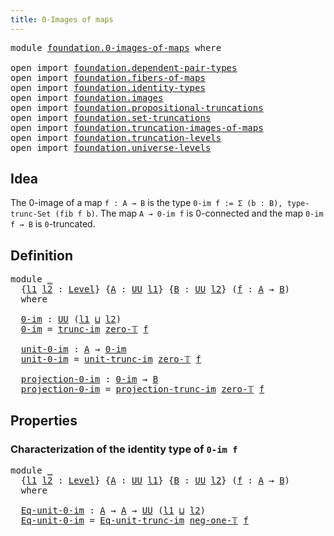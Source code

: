 ```yaml
---
title: 0-Images of maps
---
```


<pre class="Agda"><a id="42" class="Keyword">module</a> <a id="49" href="foundation.0-images-of-maps.html" class="Module">foundation.0-images-of-maps</a> <a id="77" class="Keyword">where</a>

<a id="84" class="Keyword">open</a> <a id="89" class="Keyword">import</a> <a id="96" href="foundation.dependent-pair-types.html" class="Module">foundation.dependent-pair-types</a>
<a id="128" class="Keyword">open</a> <a id="133" class="Keyword">import</a> <a id="140" href="foundation.fibers-of-maps.html" class="Module">foundation.fibers-of-maps</a>
<a id="166" class="Keyword">open</a> <a id="171" class="Keyword">import</a> <a id="178" href="foundation.identity-types.html" class="Module">foundation.identity-types</a>
<a id="204" class="Keyword">open</a> <a id="209" class="Keyword">import</a> <a id="216" href="foundation.images.html" class="Module">foundation.images</a>
<a id="234" class="Keyword">open</a> <a id="239" class="Keyword">import</a> <a id="246" href="foundation.propositional-truncations.html" class="Module">foundation.propositional-truncations</a>
<a id="283" class="Keyword">open</a> <a id="288" class="Keyword">import</a> <a id="295" href="foundation.set-truncations.html" class="Module">foundation.set-truncations</a>
<a id="322" class="Keyword">open</a> <a id="327" class="Keyword">import</a> <a id="334" href="foundation.truncation-images-of-maps.html" class="Module">foundation.truncation-images-of-maps</a>
<a id="371" class="Keyword">open</a> <a id="376" class="Keyword">import</a> <a id="383" href="foundation.truncation-levels.html" class="Module">foundation.truncation-levels</a>
<a id="412" class="Keyword">open</a> <a id="417" class="Keyword">import</a> <a id="424" href="foundation.universe-levels.html" class="Module">foundation.universe-levels</a>
</pre>
## Idea

The 0-image of a map `f : A → B` is the type `0-im f := Σ (b : B), type-trunc-Set (fib f b)`. The map `A → 0-im f` is 0-connected and the map `0-im f → B` is `0`-truncated.

## Definition

<pre class="Agda"><a id="662" class="Keyword">module</a> <a id="669" href="foundation.0-images-of-maps.html#669" class="Module">_</a>
  <a id="673" class="Symbol">{</a><a id="674" href="foundation.0-images-of-maps.html#674" class="Bound">l1</a> <a id="677" href="foundation.0-images-of-maps.html#677" class="Bound">l2</a> <a id="680" class="Symbol">:</a> <a id="682" href="Agda.Primitive.html#597" class="Postulate">Level</a><a id="687" class="Symbol">}</a> <a id="689" class="Symbol">{</a><a id="690" href="foundation.0-images-of-maps.html#690" class="Bound">A</a> <a id="692" class="Symbol">:</a> <a id="694" href="foundation-core.universe-levels.html#235" class="Primitive">UU</a> <a id="697" href="foundation.0-images-of-maps.html#674" class="Bound">l1</a><a id="699" class="Symbol">}</a> <a id="701" class="Symbol">{</a><a id="702" href="foundation.0-images-of-maps.html#702" class="Bound">B</a> <a id="704" class="Symbol">:</a> <a id="706" href="foundation-core.universe-levels.html#235" class="Primitive">UU</a> <a id="709" href="foundation.0-images-of-maps.html#677" class="Bound">l2</a><a id="711" class="Symbol">}</a> <a id="713" class="Symbol">(</a><a id="714" href="foundation.0-images-of-maps.html#714" class="Bound">f</a> <a id="716" class="Symbol">:</a> <a id="718" href="foundation.0-images-of-maps.html#690" class="Bound">A</a> <a id="720" class="Symbol">→</a> <a id="722" href="foundation.0-images-of-maps.html#702" class="Bound">B</a><a id="723" class="Symbol">)</a>
  <a id="727" class="Keyword">where</a>
  
  <a id="738" href="foundation.0-images-of-maps.html#738" class="Function">0-im</a> <a id="743" class="Symbol">:</a> <a id="745" href="foundation-core.universe-levels.html#235" class="Primitive">UU</a> <a id="748" class="Symbol">(</a><a id="749" href="foundation.0-images-of-maps.html#674" class="Bound">l1</a> <a id="752" href="Agda.Primitive.html#810" class="Primitive Operator">⊔</a> <a id="754" href="foundation.0-images-of-maps.html#677" class="Bound">l2</a><a id="756" class="Symbol">)</a>
  <a id="760" href="foundation.0-images-of-maps.html#738" class="Function">0-im</a> <a id="765" class="Symbol">=</a> <a id="767" href="foundation.truncation-images-of-maps.html#841" class="Function">trunc-im</a> <a id="776" href="foundation-core.truncation-levels.html#492" class="Function">zero-𝕋</a> <a id="783" href="foundation.0-images-of-maps.html#714" class="Bound">f</a>

  <a id="788" href="foundation.0-images-of-maps.html#788" class="Function">unit-0-im</a> <a id="798" class="Symbol">:</a> <a id="800" href="foundation.0-images-of-maps.html#690" class="Bound">A</a> <a id="802" class="Symbol">→</a> <a id="804" href="foundation.0-images-of-maps.html#738" class="Function">0-im</a>
  <a id="811" href="foundation.0-images-of-maps.html#788" class="Function">unit-0-im</a> <a id="821" class="Symbol">=</a> <a id="823" href="foundation.truncation-images-of-maps.html#916" class="Function">unit-trunc-im</a> <a id="837" href="foundation-core.truncation-levels.html#492" class="Function">zero-𝕋</a> <a id="844" href="foundation.0-images-of-maps.html#714" class="Bound">f</a>

  <a id="849" href="foundation.0-images-of-maps.html#849" class="Function">projection-0-im</a> <a id="865" class="Symbol">:</a> <a id="867" href="foundation.0-images-of-maps.html#738" class="Function">0-im</a> <a id="872" class="Symbol">→</a> <a id="874" href="foundation.0-images-of-maps.html#702" class="Bound">B</a>
  <a id="878" href="foundation.0-images-of-maps.html#849" class="Function">projection-0-im</a> <a id="894" class="Symbol">=</a> <a id="896" href="foundation.truncation-images-of-maps.html#1029" class="Function">projection-trunc-im</a> <a id="916" href="foundation-core.truncation-levels.html#492" class="Function">zero-𝕋</a> <a id="923" href="foundation.0-images-of-maps.html#714" class="Bound">f</a>
</pre>
## Properties

### Characterization of the identity type of `0-im f`

<pre class="Agda"><a id="1008" class="Keyword">module</a> <a id="1015" href="foundation.0-images-of-maps.html#1015" class="Module">_</a>
  <a id="1019" class="Symbol">{</a><a id="1020" href="foundation.0-images-of-maps.html#1020" class="Bound">l1</a> <a id="1023" href="foundation.0-images-of-maps.html#1023" class="Bound">l2</a> <a id="1026" class="Symbol">:</a> <a id="1028" href="Agda.Primitive.html#597" class="Postulate">Level</a><a id="1033" class="Symbol">}</a> <a id="1035" class="Symbol">{</a><a id="1036" href="foundation.0-images-of-maps.html#1036" class="Bound">A</a> <a id="1038" class="Symbol">:</a> <a id="1040" href="foundation-core.universe-levels.html#235" class="Primitive">UU</a> <a id="1043" href="foundation.0-images-of-maps.html#1020" class="Bound">l1</a><a id="1045" class="Symbol">}</a> <a id="1047" class="Symbol">{</a><a id="1048" href="foundation.0-images-of-maps.html#1048" class="Bound">B</a> <a id="1050" class="Symbol">:</a> <a id="1052" href="foundation-core.universe-levels.html#235" class="Primitive">UU</a> <a id="1055" href="foundation.0-images-of-maps.html#1023" class="Bound">l2</a><a id="1057" class="Symbol">}</a> <a id="1059" class="Symbol">(</a><a id="1060" href="foundation.0-images-of-maps.html#1060" class="Bound">f</a> <a id="1062" class="Symbol">:</a> <a id="1064" href="foundation.0-images-of-maps.html#1036" class="Bound">A</a> <a id="1066" class="Symbol">→</a> <a id="1068" href="foundation.0-images-of-maps.html#1048" class="Bound">B</a><a id="1069" class="Symbol">)</a>
  <a id="1073" class="Keyword">where</a>

  <a id="1082" href="foundation.0-images-of-maps.html#1082" class="Function">Eq-unit-0-im</a> <a id="1095" class="Symbol">:</a> <a id="1097" href="foundation.0-images-of-maps.html#1036" class="Bound">A</a> <a id="1099" class="Symbol">→</a> <a id="1101" href="foundation.0-images-of-maps.html#1036" class="Bound">A</a> <a id="1103" class="Symbol">→</a> <a id="1105" href="foundation-core.universe-levels.html#235" class="Primitive">UU</a> <a id="1108" class="Symbol">(</a><a id="1109" href="foundation.0-images-of-maps.html#1020" class="Bound">l1</a> <a id="1112" href="Agda.Primitive.html#810" class="Primitive Operator">⊔</a> <a id="1114" href="foundation.0-images-of-maps.html#1023" class="Bound">l2</a><a id="1116" class="Symbol">)</a>
  <a id="1120" href="foundation.0-images-of-maps.html#1082" class="Function">Eq-unit-0-im</a> <a id="1133" class="Symbol">=</a> <a id="1135" href="foundation.truncation-images-of-maps.html#1273" class="Function">Eq-unit-trunc-im</a> <a id="1152" href="foundation-core.truncation-levels.html#448" class="Function">neg-one-𝕋</a> <a id="1162" href="foundation.0-images-of-maps.html#1060" class="Bound">f</a>
</pre>